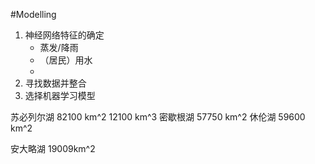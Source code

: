 #Modelling 
1. 神经网络特征的确定
	- 蒸发/降雨
	- （居民）用水
	- 
1. 寻找数据并整合
2. 选择机器学习模型

苏必列尔湖 82100 km^2  12100 km^3
密歇根湖 57750 km^2
休伦湖 59600 km^2

安大略湖 19009km^2